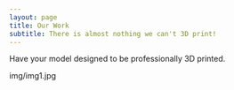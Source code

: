```yaml
---
layout: page
title: Our Work
subtitle: There is almost nothing we can't 3D print!
---
```

Have your model designed to be professionally 3D printed.

img/img1.jpg
